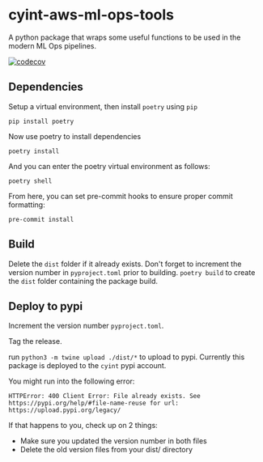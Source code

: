 # cyint-aws-ml-ops-tools

A python package that wraps some useful functions to be used in the modern ML Ops pipelines.

[![codecov](https://codecov.io/gh/CYINT/cyint-aws-ml-ops-tools/branch/main/graph/badge.svg?token=2VLUo3hBph)](https://codecov.io/gh/CYINT/cyint-aws-ml-ops-tools)

## Dependencies

Setup a virtual environment, then install `poetry` using `pip`

`pip install poetry`

Now use poetry to install dependencies

`poetry install`

And you can enter the poetry virtual environment as follows:

`poetry shell`

From here, you can set pre-commit hooks to ensure proper commit formatting:

`pre-commit install`

## Build

Delete the `dist` folder if it already exists.
Don't forget to increment the version number in `pyproject.toml` prior to building.
`poetry build` to create the `dist` folder containing the package build.

## Deploy to pypi

Increment the version number `pyproject.toml`.

Tag the release.

run `python3 -m twine upload ./dist/*` to upload to pypi. Currently this package is deployed to the `cyint` pypi account.

You might run into the following error:

    HTTPError: 400 Client Error: File already exists. See https://pypi.org/help/#file-name-reuse for url: https://upload.pypi.org/legacy/

If that happens to you, check up on 2 things:

* Make sure you updated the version number in both files
* Delete the old version files from your dist/ directory

